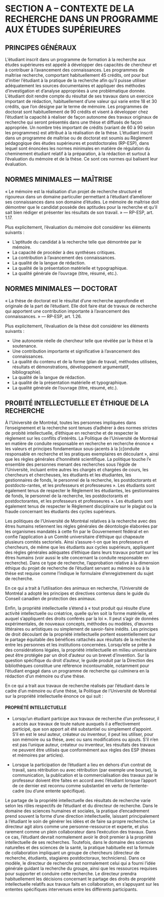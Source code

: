 # SECTION A – CONTEXTE DE LA RECHERCHE DANS UN PROGRAMME AUX ÉTUDES SUPÉRIEURES
## PRINCIPES GÉNÉRAUX
L’étudiant inscrit dans un programme de formation à la recherche aux études supérieures est appelé à développer des capacités de chercheur et à contribuer à l’avancement des connaissances. Les programmes de maîtrise recherche, comportant habituellement 45 crédits, ont pour but d’initier l’étudiant à la pratique de la recherche afin qu’il puisse utiliser adéquatement les sources documentaires et appliquer des méthodes d’investigation et d’analyse appropriées à une problématique donnée. L’étudiant doit rendre compte du résultat de ses travaux dans un exercice important de rédaction, habituellement d’une valeur qui varie entre 18 et 30 crédits, que l’on désigne par le terme de mémoire. Les programmes de doctorat sont habituellement de 90 crédits et visent à développer chez l’étudiant la capacité à réaliser de façon autonome des travaux originaux de recherche qui seront présentés dans une thèse et diffusés de façon appropriée. Un nombre très important de crédits (variant de 60 à 90 selon les programmes) est attribué à la réalisation de la thèse.
L’étudiant inscrit dans un programme de maîtrise ou de doctorat est soumis au Règlement pédagogique des études supérieures et postdoctorales (RP-ESP), dans lequel sont énoncées les normes minimales en matière de régulation du cheminement étudiant relatif à la préparation, à la rédaction et surtout à l’évaluation du mémoire et de la thèse. Ce sont ces normes qui balisent leur évaluation.

## NORMES MINIMALES — MAÎTRISE
« Le mémoire est la réalisation d’un projet de recherche structuré et rigoureux dans un domaine particulier permettant à l’étudiant d’améliorer ses connaissances dans son domaine d’études. Le mémoire de maîtrise doit démontrer que le candidat possède des aptitudes pour la recherche et qu’il sait bien rédiger et présenter les résultats de son travail. » — RP-ESP, art. 1.17.

Plus explicitement, l’évaluation du mémoire doit considérer les éléments suivants :
* L’aptitude du candidat à la recherche telle que démontrée par le mémoire.
* La capacité de procéder à des synthèses critiques.
* La contribution à l’avancement des connaissances.
* La qualité de la langue de rédaction.
* La qualité de la présentation matérielle et typographique.
* La qualité générale de l’ouvrage (titre, résumé, etc.).

## NORMES MINIMALES — DOCTORAT
« La thèse de doctorat est le résultat d’une recherche approfondie et originale de la part de l’étudiant. Elle doit faire état de travaux de recherche qui apportent une contribution importante à l’avancement des connaissances. » — RP-ESP, art. 1.26.

Plus explicitement, l’évaluation de la thèse doit considérer les éléments suivants :
* Une autonomie réelle de chercheur telle que révélée par la thèse et la soutenance.
* Une contribution importante et significative à l’avancement des connaissances.
* La qualité du contenu et de la forme (plan de travail, méthodes utilisées, résultats et démonstrations, développement argumentatif, bibliographie).
* La qualité de la langue de rédaction.
* La qualité de la présentation matérielle et typographique.
* La qualité générale de l’ouvrage (titre, résumé, etc.).

## PROBITÉ INTELLECTUELLE ET ÉTHIQUE DE LA RECHERCHE

À l’Université de Montréal, toutes les personnes impliquées dans l’enseignement et la recherche sont tenues d’adhérer à des normes strictes de probité intellectuelle, d’éthique en recherche et de respecter le règlement sur les conflits d’intérêts. La Politique de l’Université de Montréal en matière de conduite responsable en recherche en recherche énonce « les valeurs et principes fondamentaux sous-jacents à la [c]onduite responsable en recherche et les pratiques exemplaires en découlant », ainsi que les règles générales d’honnêteté scientifique. La politique touche l’« ensemble des personnes menant des recherches sous l’égide de l’Université, incluant entre autres les chargés et chargées de cours, les chercheurs et chercheuses, les étudiants et les étudiantes, les gestionnaires de fonds, le personnel de la recherche, les postdoctorants et postdocto-rantes, et les professeurs et professeures ». Les étudiants sont également tenus de respecter le Règlement les étudiantes, les gestionnaires de fonds, le personnel de la recherche, les postdoctorants et postdoctorantes, et les professeurs et professeures ». Les étudiants sont également tenus de respecter le Règlement disciplinaire sur le plagiat ou la fraude concernant les étudiants des cycles supérieurs.

Les politiques de l’Université de Montréal relatives à la recherche avec des êtres humains retiennent les règles générales de déontologie élaborées par les organismes mandatés à cette fin par le Gouvernement fédéral et en confie l’application à un Comité universitaire d’éthique qui chapeaute plusieurs comités sectoriels. Ainsi s’assure-t-on que les professeurs et chercheurs, de même que les étudiants aux cycles supérieurs, appliquent des règles générales adéquates d’éthique dans leurs travaux portant sur les êtres humains (voir aussi le site concernant la conduite responsable en recherche). Dans ce type de recherche, l’approbation relative à la dimension éthique du projet de recherche de l’étudiant servant au mémoire ou à la thèse est requise comme l’indique le formulaire d’enregistrement du sujet de recherche.

En ce qui a trait à l’utilisation des animaux en recherche, l’Université de Montréal a adopté les principes et directives contenus dans le guide du Conseil canadien de protection des animaux.

Enfin, la propriété intellectuelle s’étend à « tout produit qui résulte d’une activité intellectuelle ou créatrice, quelle qu’en soit la forme matérielle, et auquel s’appliquent des droits conférés par la loi ». Il peut s’agir de données expérimentales, de nouveaux concepts, méthodes ou modèles, d’œuvres littéraires ou artistiques ou simplement de savoir-faire inédits. Les principes de droit découlant de la propriété intellectuelle portent essentiellement sur le partage équitable des bénéfices rattachés aux résultats de la recherche entre les personnes et les institutions concernées. Lorsqu’elle se prête à des considérations légales, la propriété intellectuelle en milieu universitaire peut être protégée par un droit d’auteur ou un brevet d’invention. Sur la question spécifique du droit d’auteur, le guide produit par la Direction des bibliothèques constitue une référence incontournable, notamment pour l’étudiant engagé dans un programme de recherche qui culminera en la rédaction d’un mémoire ou d’une thèse.

En ce qui a trait aux travaux de recherche réalisés par l’étudiant dans le cadre d’un mémoire ou d’une thèse, la Politique de l’Université de Montréal sur la propriété intellectuelle énonce ce qui suit :

#### PROPRIÉTÉ INTELLECTUELLE

* Lorsqu’un étudiant participe aux travaux de recherche d’un professeur, il a accès aux travaux de toute nature auxquels il a effectivement participé, que son apport ait été substantiel ou simplement d’appoint. S’il en est le seul auteur, créateur ou inventeur, il peut les utiliser, pour son mémoire ou sa thèse, avec ou sans modifications ou ajouts. S’il n’en est pas l’unique auteur, créateur ou inventeur,
les résultats des travaux ne peuvent être utilisés que conformément aux règles des ESP (thèses et mémoires par articles).

* Lorsque la participation de l’étudiant a lieu en dehors d’un contrat de travail, sans rétribution ou avec rétribution (par exemple une bourse), la communication, la publication et la commercialisation des travaux par le professeur doivent être faites en accord avec l’étudiant lorsque l’apport de ce dernier est reconnu comme substantiel en vertu de l’entente-cadre (ou d’une entente spécifique).

Le partage de la propriété intellectuelle des résultats de recherche varie selon les rôles respectifs de l’étudiant et du directeur de recherche. Dans le domaine des sciences humaines et sociales, la pratique d’encadrement prend souvent la forme d’une direction intellectuelle, laissant principalement à l’étudiant le soin de générer les idées et de faire sa propre recherche. Le directeur agit alors comme une personne-ressource et experte, et plus rarement comme un plein collaborateur dans l’exécution des travaux. Dans ce cas, l’étudiant devrait normalement avoir le droit premier à la propriété intellectuelle de ses recherches. Toutefois, dans le domaine des sciences naturelles et des sciences de la santé, la pratique habituelle est la formule de collaboration impliquant un groupe de chercheurs (directeur de recherche, étudiants, stagiaires postdoctoraux, techniciens). Dans ce modèle, le directeur de recherche est normalement celui qui a fourni l’idée générale guidant la recherche du groupe, ainsi que les ressources requises pour supporter et conduire cette recherche. Le directeur prendra habituellement les décisions concernant le partage des droits de propriété intellectuelle relatifs aux travaux faits en collaboration, en s’appuyant sur les ententes spécifiques intervenues entre les différents participants.